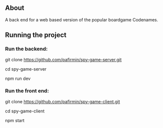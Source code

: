 ## About

A back end for a web based version of the popular boardgame Codenames.

## Running the project

### Run the backend:

git clone https://github.com/pafirmin/spy-game-server.git

cd spy-game-server

npm run dev

### Run the front end:

git clone https://github.com/pafirmin/spy-game-client.git

cd spy-game-client

npm start

